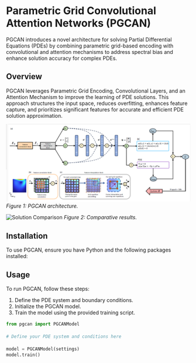 # Parametric Grid Convolutional Attention Networks (PGCAN)

PGCAN introduces a novel architecture for solving Partial Differential Equations (PDEs) by combining parametric grid-based encoding with convolutional and attention mechanisms to address spectral bias and enhance solution accuracy for complex PDEs.

## Overview

PGCAN leverages Parametric Grid Encoding, Convolutional Layers, and an Attention Mechanism to improve the learning of PDE solutions. This approach structures the input space, reduces overfitting, enhances feature capture, and prioritizes significant features for accurate and efficient PDE solution approximation.

![PGCAN Architecture](figures/figure1.png)
_Figure 1: PGCAN architecture._

![Solution Comparison](figures/figure2.png)
_Figure 2: Comparative results._



## Installation

To use PGCAN, ensure you have Python and the following packages installed:



## Usage

To run PGCAN, follow these steps:

1. Define the PDE system and boundary conditions.
2. Initialize the PGCAN model.
3. Train the model using the provided training script.

```python
from pgcan import PGCANModel

# Define your PDE system and conditions here

model = PGCANModel(settings)
model.train()




